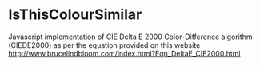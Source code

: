 # IsThisColourSimilar
Javascript implementation of CIE Delta E 2000 Color-Difference algorithm (CIEDE2000) as per the equation provided on this website http://www.brucelindbloom.com/index.html?Eqn_DeltaE_CIE2000.html
